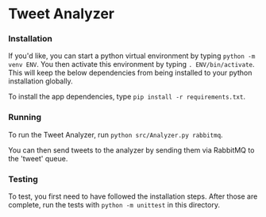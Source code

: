 # Tweet Analyzer

### Installation

If you'd like, you can start a python virtual environment by typing
`python -m venv ENV`. You then activate this environment by typing
`. ENV/bin/activate`. This will keep the below dependencies from
being installed to your python installation globally.

To install the app dependencies, type `pip install -r requirements.txt`.

### Running

To run the Tweet Analyzer, run `python src/Analyzer.py rabbitmq`.

You can then send tweets to the analyzer by sending them via RabbitMQ
to the 'tweet' queue.

### Testing

To test, you first need to have followed the installation steps. After
those are complete, run the tests with `python -m unittest` in this
directory.

